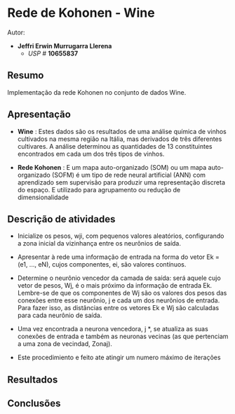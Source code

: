 # Rede de Kohonen - Wine

Autor:

- **Jeffri Erwin Murrugarra Llerena**
    * *USP #* **10655837** 
    
## Resumo

   Implementação da rede Kohonen no conjunto de dados Wine.
   
## Apresentação

   - **Wine** : Estes dados são os resultados de uma análise química de vinhos cultivados na mesma região na Itália, mas derivados de três diferentes cultivares. A análise determinou as quantidades de 13 constituintes encontrados em cada um dos três tipos de vinhos.
   
   - **Rede Kohonen** : E um  mapa auto-organizado (SOM) ou um mapa auto-organizado (SOFM) é um tipo de rede neural artificial (ANN) com aprendizado sem supervisão para produzir uma representação discreta do espaço. E utilizado para agrupamento ou redução de 
dimensionalidade
   
## Descrição de atividades

   - Inicialize os pesos, wji, com pequenos valores aleatórios, configurando a zona inicial da vizinhança entre os neurônios de saída.
   
   - Apresentar à rede uma informação de entrada na forma do vetor Ek = (e1, ..., eN), cujos componentes, ei, são valores contínuos.
   
   - Determine o neurônio vencedor da camada de saída: será aquele cujo vetor de pesos, Wj, é o mais próximo da informação de entrada Ek. Lembre-se de que os componentes de Wj são os valores dos pesos das conexões entre esse neurônio, j e cada um dos neurônios de entrada. Para fazer isso, as distâncias entre os vetores Ek e Wj são calculadas para cada neurônio de saída.
   
   - Uma vez encontrada a neurona vencedora, j *, se atualiza as suas conexões de entrada e também as neuronas vecinas (as que pertenciam a uma zona de vecindad, Zonaj).
   
   - Este procedimiento e feito ate atingir um numero máximo de iterações 
   
   
## Resultados

## Conclusões
